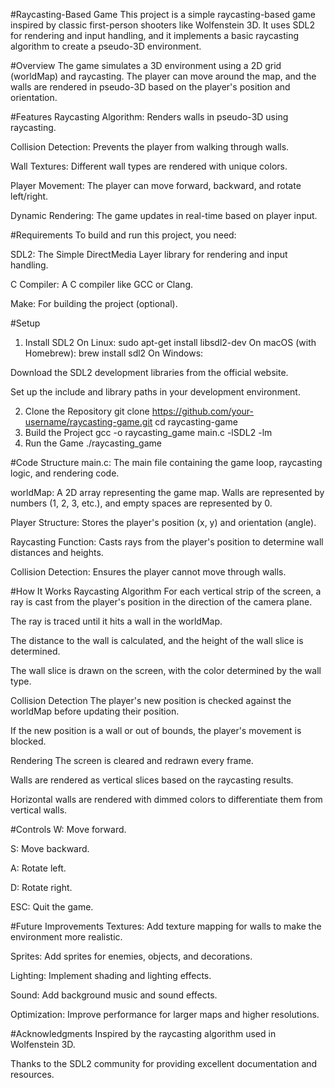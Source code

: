 #Raycasting-Based Game
This project is a simple raycasting-based game inspired by classic first-person shooters like Wolfenstein 3D. It uses SDL2 for rendering and input handling, and it implements a basic raycasting algorithm to create a pseudo-3D environment.

#Overview
The game simulates a 3D environment using a 2D grid (worldMap) and raycasting. The player can move around the map, and the walls are rendered in pseudo-3D based on the player's position and orientation.

#Features
Raycasting Algorithm: Renders walls in pseudo-3D using raycasting.

Collision Detection: Prevents the player from walking through walls.

Wall Textures: Different wall types are rendered with unique colors.

Player Movement: The player can move forward, backward, and rotate left/right.

Dynamic Rendering: The game updates in real-time based on player input.

#Requirements
To build and run this project, you need:

SDL2: The Simple DirectMedia Layer library for rendering and input handling.

C Compiler: A C compiler like GCC or Clang.

Make: For building the project (optional).

#Setup
1. Install SDL2
On Linux:
sudo apt-get install libsdl2-dev
On macOS (with Homebrew):
brew install sdl2
On Windows:

Download the SDL2 development libraries from the official website.

Set up the include and library paths in your development environment.

2. Clone the Repository
git clone https://github.com/your-username/raycasting-game.git
cd raycasting-game
3. Build the Project
gcc -o raycasting_game main.c -lSDL2 -lm
4. Run the Game
./raycasting_game

#Code Structure
main.c: The main file containing the game loop, raycasting logic, and rendering code.

worldMap: A 2D array representing the game map. Walls are represented by numbers (1, 2, 3, etc.), and empty spaces are represented by 0.

Player Structure: Stores the player's position (x, y) and orientation (angle).

Raycasting Function: Casts rays from the player's position to determine wall distances and heights.

Collision Detection: Ensures the player cannot move through walls.

#How It Works
Raycasting Algorithm
For each vertical strip of the screen, a ray is cast from the player's position in the direction of the camera plane.

The ray is traced until it hits a wall in the worldMap.

The distance to the wall is calculated, and the height of the wall slice is determined.

The wall slice is drawn on the screen, with the color determined by the wall type.

Collision Detection
The player's new position is checked against the worldMap before updating their position.

If the new position is a wall or out of bounds, the player's movement is blocked.

Rendering
The screen is cleared and redrawn every frame.

Walls are rendered as vertical slices based on the raycasting results.

Horizontal walls are rendered with dimmed colors to differentiate them from vertical walls.

#Controls
W: Move forward.

S: Move backward.

A: Rotate left.

D: Rotate right.

ESC: Quit the game.

#Future Improvements
Textures: Add texture mapping for walls to make the environment more realistic.

Sprites: Add sprites for enemies, objects, and decorations.

Lighting: Implement shading and lighting effects.

Sound: Add background music and sound effects.

Optimization: Improve performance for larger maps and higher resolutions.

#Acknowledgments
Inspired by the raycasting algorithm used in Wolfenstein 3D.

Thanks to the SDL2 community for providing excellent documentation and resources.
